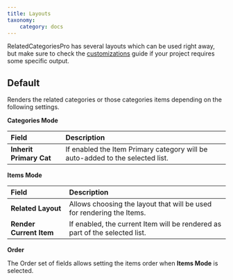 ```yaml
---
title: Layouts
taxonomy:
    category: docs
---
```


RelatedCategoriesPro has several layouts which can be used right away, but make sure to check the [customizations](/relatedcategoriespro/advanced/customizations) guide if your project requires some specific output.

## Default

Renders the related categories or those categories items depending on the following settings.

**Categories Mode**

| Field       | Description |
| :---------- | :---------- |
| **Inherit Primary Cat** | If enabled the Item Primary category will be auto-added to the selected list. |

**Items Mode**

| Field       | Description |
| :---------- | :---------- |
| **Related Layout** | Allows choosing the layout that will be used for rendering the Items. |
| **Render Current Item** | If enabled, the current Item will be rendered as part of the selected list. |

**Order**

The Order set of fields allows setting the items order when **Items Mode** is selected.
